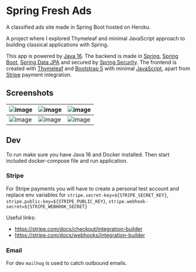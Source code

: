 # Spring Fresh Ads

A classified ads site made in Spring Boot hosted on Heroku.

A project where I explored Thymeleaf and minimal JavaScript approach to building classical applications with Spring.

This app is powered by [Java 16](https://www.oracle.com/java/technologies/). The backend is made in [Spring](https://spring.io/projects/spring-framework/), [Spring Boot](https://spring.io/projects/spring-boot), [Spring Data JPA](https://spring.io/projects/spring-data-jpa/) and secured by [Spring Security](https://spring.io/projects/spring-security/). The frontend is created with [Thymeleaf](https://www.thymeleaf.org/) and [Bootstrap 5](https://getbootstrap.com/) with minimal [JavaScript](https://developer.mozilla.org/en-US/docs/Web/JavaScript), apart from [Stripe](https://stripe.com) payment integration.

## Screenshots

| ![image](https://user-images.githubusercontent.com/6123841/124307274-45df1500-db70-11eb-9e8e-3c6129bb5201.png) | ![image](https://user-images.githubusercontent.com/6123841/124308490-06192d00-db72-11eb-888f-b22acdaad288.png) | ![image](https://user-images.githubusercontent.com/6123841/124309189-05cd6180-db73-11eb-8d15-edfc3da1fde6.png) |
| -------------------------------------------------------------------------------------------------------------- | -------------------------------------------------------------------------------------------------------------- | -------------------------------------------------------------------------------------------------------------- |
| ![image](https://user-images.githubusercontent.com/6123841/124308194-94d97a00-db71-11eb-8944-73c9417769a1.png) | ![image](https://user-images.githubusercontent.com/6123841/124308561-1d581a80-db72-11eb-9999-b9f8841cd752.png) | ![image](https://user-images.githubusercontent.com/6123841/124309347-4036fe80-db73-11eb-996f-755bd7e1d6af.png) |

## Dev

To run make sure you have Java 16 and Docker installed.
Then start included docker-compose file and run application.

### Stripe

For Stripe payments you will have to create a personal test account
and replace env variables for `stripe.secret-key=${STRIPE_SECRET_KEY}`, `stripe.public-key=${STRIPE_PUBLIC_KEY}`, `stripe.webhook-secret=${STRIPE_WEBHOOK_SECRET}`

Useful links:
- https://stripe.com/docs/checkout/integration-builder
- https://stripe.com/docs/webhooks/integration-builder

### Email

For dev `mailhog` is used to catch outbound emails.

